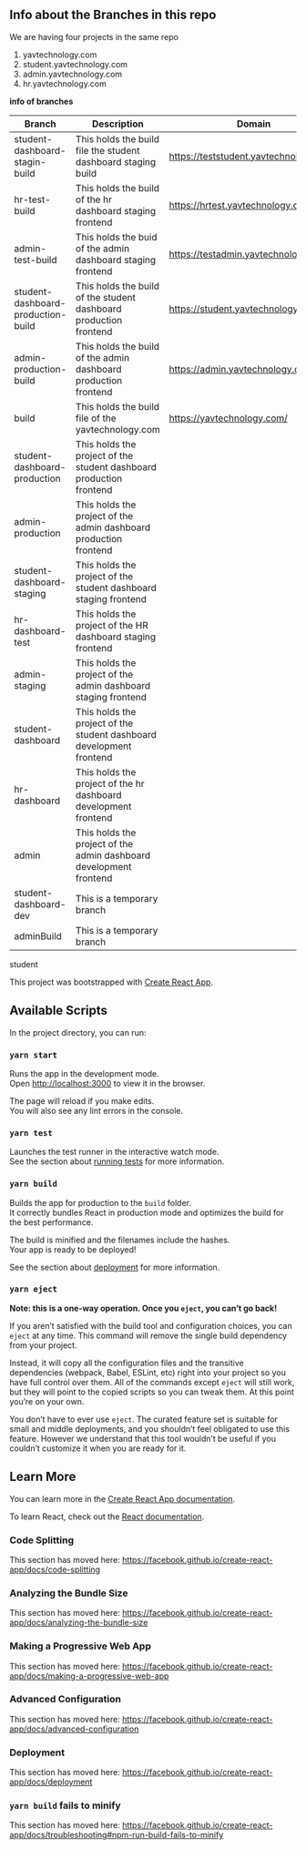 ## Info about the Branches in this repo
We are having four projects in the same repo
1. yavtechnology.com
1. student.yavtechnology.com
1. admin.yavtechnology.com
1. hr.yavtechnology.com

**info of branches**

| Branch | Description | Domain |
| ------ | ------ | ------ |
| student-dashboard-stagin-build | This holds the build file the student dashboard staging build | https://teststudent.yavtechnology.com/ |
| hr-test-build| This holds the build of the hr dashboard staging frontend | https://hrtest.yavtechnology.com/ |
| admin-test-build | This holds the buid of the admin dashboard staging frontend | https://testadmin.yavtechnology.com/ |
| student-dashboard-production-build | This holds the build of the student dashboard production frontend | https://student.yavtechnology.com/ |
| admin-production-build | This holds the build of the admin dashboard production frontend | https://admin.yavtechnology.com/|
| build | This holds the build file of the yavtechnology.com | https://yavtechnology.com/ |
| student-dashboard-production | This holds the project of the student dashboard production frontend | |
| admin-production | This holds the project of the admin dashboard production frontend | |
| student-dashboard-staging | This holds the project of the student dashboard staging frontend | |
| hr-dashboard-test| This holds the project of the HR dashboard staging frontend | |
| admin-staging | This holds the project of the admin dashboard staging frontend | |
| student-dashboard| This holds the project of the student dashboard development frontend | |
| hr-dashboard| This holds the project of the hr dashboard development frontend | |
| admin | This holds the project of the admin dashboard development frontend | |
| student-dashboard-dev | This is a temporary branch | |
| adminBuild | This is a temporary branch | |


student

This project was bootstrapped with [Create React App](https://github.com/facebook/create-react-app).

## Available Scripts

In the project directory, you can run:

### `yarn start`

Runs the app in the development mode.<br />
Open [http://localhost:3000](http://localhost:3000) to view it in the browser.

The page will reload if you make edits.<br />
You will also see any lint errors in the console.

### `yarn test`

Launches the test runner in the interactive watch mode.<br />
See the section about [running tests](https://facebook.github.io/create-react-app/docs/running-tests) for more information.

### `yarn build`

Builds the app for production to the `build` folder.<br />
It correctly bundles React in production mode and optimizes the build for the best performance.

The build is minified and the filenames include the hashes.<br />
Your app is ready to be deployed!

See the section about [deployment](https://facebook.github.io/create-react-app/docs/deployment) for more information.

### `yarn eject`

**Note: this is a one-way operation. Once you `eject`, you can’t go back!**

If you aren’t satisfied with the build tool and configuration choices, you can `eject` at any time. This command will remove the single build dependency from your project.

Instead, it will copy all the configuration files and the transitive dependencies (webpack, Babel, ESLint, etc) right into your project so you have full control over them. All of the commands except `eject` will still work, but they will point to the copied scripts so you can tweak them. At this point you’re on your own.

You don’t have to ever use `eject`. The curated feature set is suitable for small and middle deployments, and you shouldn’t feel obligated to use this feature. However we understand that this tool wouldn’t be useful if you couldn’t customize it when you are ready for it.

## Learn More

You can learn more in the [Create React App documentation](https://facebook.github.io/create-react-app/docs/getting-started).

To learn React, check out the [React documentation](https://reactjs.org/).

### Code Splitting

This section has moved here: https://facebook.github.io/create-react-app/docs/code-splitting

### Analyzing the Bundle Size

This section has moved here: https://facebook.github.io/create-react-app/docs/analyzing-the-bundle-size

### Making a Progressive Web App

This section has moved here: https://facebook.github.io/create-react-app/docs/making-a-progressive-web-app

### Advanced Configuration

This section has moved here: https://facebook.github.io/create-react-app/docs/advanced-configuration

### Deployment

This section has moved here: https://facebook.github.io/create-react-app/docs/deployment

### `yarn build` fails to minify

This section has moved here: https://facebook.github.io/create-react-app/docs/troubleshooting#npm-run-build-fails-to-minify
